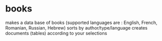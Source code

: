 # books

makes a data base of books (supported languages are : English, French, Romanian, Russian, Hebrew)
sorts by author/type/language
creates documents (tables) according to your selections
